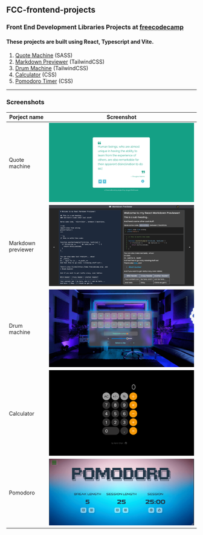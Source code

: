 ## FCC-frontend-projects

### Front End Development Libraries Projects at [freecodecamp](https://www.freecodecamp.org/learn/front-end-development-libraries/)

#### These projects are built using React, Typescript and Vite.

1. [Quote Machine](https://fcc-frontend-projects.vercel.app/) (SASS)
2. [Markdown Previewer](https://fcc-frontend-projects-5gjd.vercel.app/) (TailwindCSS)
3. [Drum Machine](https://drum-machine-six-rose.vercel.app/) (TailwindCSS)
4. [Calculator](https://fcc-calculator-alpha.vercel.app/) (CSS)
5. [Pomodoro Timer](https://fcc-pomodoro-delta.vercel.app/) (CSS)

---

### Screenshots
| Porject name | Screenshot |
| --- | --- |
| Quote machine  | ![quote_machine-screenshot](https://raw.githubusercontent.com/cgyinthehouse/FCC-frontend-projects/main/quoteMachine/screenshots/qm-screenshot1.png) |
| Markdown previewer | ![markdown_previewer-screenshot](https://raw.githubusercontent.com/cgyinthehouse/FCC-frontend-projects/main/markdownPreviewer/screenshots/mp-screenshot1.png) |
| Drum machine       | ![drum_machine-screenshot](https://raw.githubusercontent.com/cgyinthehouse/FCC-frontend-projects/main/drumMachine/screenshots/dm-screenshot1.png) |
| Calculator | ![Calculator-screenshot](https://raw.githubusercontent.com/cgyinthehouse/FCC-frontend-projects/main/calculator/screenshots/c-screenshot1.png) |
| Pomodoro    | ![Pomodoro_timer-screenshot](https://raw.githubusercontent.com/cgyinthehouse/fcc-pomodoro/main/screenshots/timer-screenshot1.png) |

